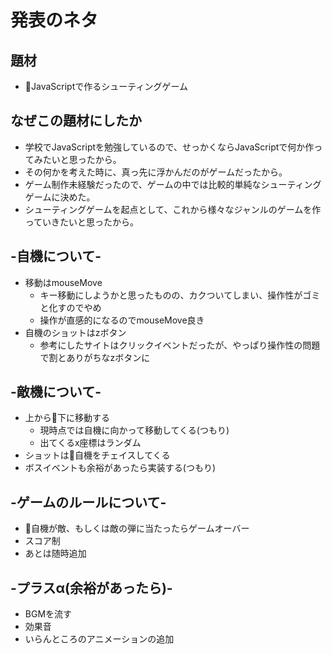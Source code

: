 # 発表のネタ

## 題材
* JavaScriptで作るシューティングゲーム

## なぜこの題材にしたか
* 学校でJavaScriptを勉強しているので、せっかくならJavaScriptで何か作ってみたいと思ったから。
* その何かを考えた時に、真っ先に浮かんだのがゲームだったから。
* ゲーム制作未経験だったので、ゲームの中では比較的単純なシューティングゲームに決めた。
* シューティングゲームを起点として、これから様々なジャンルのゲームを作っていきたいと思ったから。

## -自機について-
* 移動はmouseMove
  * キー移動にしようかと思ったものの、カクついてしまい、操作性がゴミと化すのでやめ
  * 操作が直感的になるのでmouseMove良き
* 自機のショットはzボタン
  * 参考にしたサイトはクリックイベントだったが、やっぱり操作性の問題で割とありがちなzボタンに

## -敵機について-
* 上から下に移動する
  * 現時点では自機に向かって移動してくる(つもり)
  * 出てくるx座標はランダム
* ショットは自機をチェイスしてくる
* ボスイベントも余裕があったら実装する(つもり)

## -ゲームのルールについて-
* 自機が敵、もしくは敵の弾に当たったらゲームオーバー
* スコア制
* あとは随時追加

## -プラスα(余裕があったら)-
* BGMを流す
* 効果音
* いらんところのアニメーションの追加



